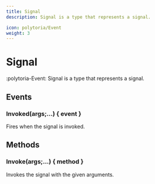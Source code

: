 ```yaml
---
title: Signal
description: Signal is a type that represents a signal.

icon: polytoria/Event
weight: 3
---
```


# Signal

:polytoria-Event: Signal is a type that represents a signal.

## Events

### Invoked(args;...) { event }

Fires when the signal is invoked.

## Methods

### Invoke(args;...) { method }

Invokes the signal with the given arguments.